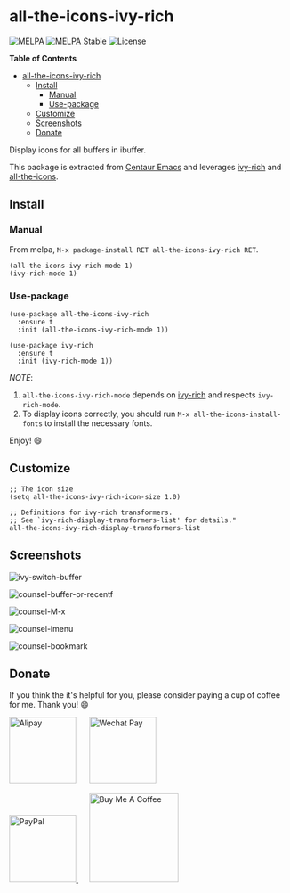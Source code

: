 # all-the-icons-ivy-rich

[![MELPA](https://melpa.org/packages/all-the-icons-ivy-rich-badge.svg)](https://melpa.org/#/all-the-icons-ivy-rich)
[![MELPA Stable](https://stable.melpa.org/packages/all-the-icons-ivy-rich-badge.svg)](https://stable.melpa.org/#/all-the-icons-ivy-rich)
[![License](http://img.shields.io/:license-gpl3-blue.svg)](LICENSE)

<!-- markdown-toc start - Don't edit this section. Run M-x markdown-toc-refresh-toc -->
**Table of Contents**

- [all-the-icons-ivy-rich](#all-the-icons-ivy-rich)
    - [Install](#install)
        - [Manual](#manual)
        - [Use-package](#use-package)
    - [Customize](#customize)
    - [Screenshots](#screenshots)
    - [Donate](#donate)

<!-- markdown-toc end -->

Display icons for all buffers in ibuffer.

This package is extracted from [Centaur
Emacs](https://github.com/seagle0128/.emacs.d) and leverages
[ivy-rich](https://github.com/Yevgnen/ivy-rich) and
[all-the-icons](https://github.com/domtronn/all-the-icons.el).

## Install

### Manual

From melpa, `M-x package-install RET all-the-icons-ivy-rich RET`.

``` emacs-lisp
(all-the-icons-ivy-rich-mode 1)
(ivy-rich-mode 1)
```

### Use-package

``` emacs-lisp
(use-package all-the-icons-ivy-rich
  :ensure t
  :init (all-the-icons-ivy-rich-mode 1))

(use-package ivy-rich
  :ensure t
  :init (ivy-rich-mode 1))

```

*NOTE*:

1. `all-the-icons-ivy-rich-mode` depends on
   [ivy-rich](https://github.com/Yevgnen/ivy-rich) and respects `ivy-rich-mode`.
1. To display icons correctly, you should run `M-x all-the-icons-install-fonts`
   to install the necessary fonts.

Enjoy! :smile:

## Customize

``` emacs-lisp
;; The icon size
(setq all-the-icons-ivy-rich-icon-size 1.0)

;; Definitions for ivy-rich transformers.
;; See `ivy-rich-display-transformers-list' for details."
all-the-icons-ivy-rich-display-transformers-list
```

## Screenshots

![ivy-switch-buffer](https://user-images.githubusercontent.com/140797/73594570-6c97b700-454a-11ea-90bd-fdee19c4c4b2.png
"ivy-switch-buffer")

![counsel-buffer-or-recentf](https://user-images.githubusercontent.com/140797/73594526-2b070c00-454a-11ea-923d-d0621d589819.png
"counsel-buffer-or-recentf")

![counsel-M-x](https://user-images.githubusercontent.com/140797/73594512-0b6fe380-454a-11ea-9289-d6bfb8c53a38.png
"counsel-M-x")

![counsel-imenu](https://user-images.githubusercontent.com/140797/73594509-014de500-454a-11ea-89c9-7360ebe198b7.png
"counsel-imenu")

![counsel-bookmark](https://user-images.githubusercontent.com/140797/73594541-3e19dc00-454a-11ea-8e84-ac97f55518d2.png
"counsel-bookmark")

## Donate

If you think the it's helpful for you, please consider paying a cup of coffee
for me. Thank you! :smile:

<img
src="https://user-images.githubusercontent.com/140797/65818854-44204900-e248-11e9-9cc5-3e6339587cd8.png"
alt="Alipay" width="120"/>
&nbsp;&nbsp;&nbsp;&nbsp;
<img
src="https://user-images.githubusercontent.com/140797/65818844-366ac380-e248-11e9-931c-4bd872d0566b.png"
alt="Wechat Pay" width="120"/>

<a href="https://paypal.me/seagle0128" target="_blank">
<img
src="https://www.paypalobjects.com/digitalassets/c/website/marketing/apac/C2/logos-buttons/optimize/44_Grey_PayPal_Pill_Button.png"
alt="PayPal" width="120" />
</a>
&nbsp;&nbsp;&nbsp;&nbsp;
<a href="https://www.buymeacoffee.com/s9giES1" target="_blank">
<img src="https://cdn.buymeacoffee.com/buttons/default-orange.png" alt="Buy Me A Coffee"
width="160"/>
</a>
